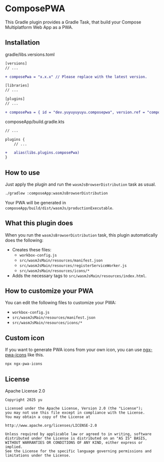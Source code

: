 # ComposePWA

This Gradle plugin provides a Gradle Task, that build your Compose Multiplatform Web App as a PWA.

## Installation

gradle/libs.versions.toml

```diff
[versions]
// ...

+ composePwa = "x.x.x" // Please replace with the latest version.

[libraries]
// ...

[plugins]
// ...

+ composePwa = { id = "dev.yuyuyuyuyu.composepwa", version.ref = "composePwa" }
```

composeApp/build.gradle.kts

```diff
// ...

plugins {
    // ...

+   alias(libs.plugins.composePwa)
}
```

## How to use

Just apply the plugin and run the `wasmJsBrowserDistribution` task as usual.

```bash
./gradlew :composeApp:wasmJsBrowserDistribution
```

Your PWA will be generated in `composeApp/build/dist/wasmJs/productionExecutable`.

## What this plugin does

When you run the `wasmJsBrowserDistribution` task, this plugin automatically does the following:

- Creates these files:
    - `workbox-config.js`
    - `src/wasmJsMain/resources/manifest.json`
    - `src/wasmJsMain/resources/registerServiceWorker.js`
    - `src/wasmJsMain/resources/icons/*`
- Adds the necessary tags to `src/wasmJsMain/resources/index.html`.

## How to customize your PWA

You can edit the following files to customize your PWA:

- `workbox-config.js`
- `src/wasmJsMain/resources/manifest.json`
- `src/wasmJsMain/resources/icons/*`

## Custom icon

If you want to generate PWA icons from your own icon, you can
use [ngx-pwa-icons](https://github.com/pverhaert/ngx-pwa-icons) like this.

```bash
npx ngx-pwa-icons
```

## License

Apache License 2.0

```
Copyright 2025 yu

Licensed under the Apache License, Version 2.0 (the "License");
you may not use this file except in compliance with the License.
You may obtain a copy of the License at

http://www.apache.org/licenses/LICENSE-2.0

Unless required by applicable law or agreed to in writing, software
distributed under the License is distributed on an "AS IS" BASIS,
WITHOUT WARRANTIES OR CONDITIONS OF ANY KIND, either express or implied.
See the License for the specific language governing permissions and
limitations under the License.
```
